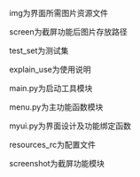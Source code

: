 img为界面所需图片资源文件  

screen为截屏功能后图片存放路径  

test_set为测试集  

explain_use为使用说明  

main.py为启动工具模块  

menu.py为主功能函数模块  

myui.py为界面设计及功能绑定函数  

resources_rc为配置文件  

screenshot为截屏功能模块


